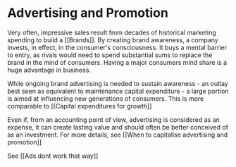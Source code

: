 # Advertising and Promotion

Very often, impressive sales result from decades of historical marketing spending to build a [[Brands]].  By creating brand awareness, a company invests, in effect, in the consumer's consciousness. 
It buys a mental barrier to entry, as rivals would need to spend substantial sums to replace the brand in the mind of consumers. Having a major consumers mind share is a huge advantage in business.

While ongoing brand advertising is needed to sustain awareness - an outlay best seen as equivalent to maintenance capital expenditure - a large portion is aimed at influencing new generations of consumers. This is more comparable to [[Capital expenditures for growth]]



Even if, from an accounting point of view, advertising is considered as an expense, it can create lasting value and should often be better conceived of as an investment. For more details, see [[When to capitalise advertising and promotion]]

See [[Ads dont work that way]]



